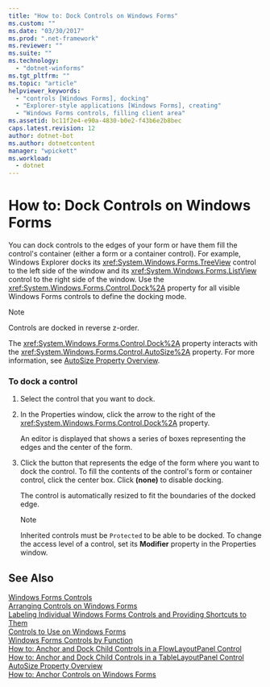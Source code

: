 ```yaml
---
title: "How to: Dock Controls on Windows Forms"
ms.custom: ""
ms.date: "03/30/2017"
ms.prod: ".net-framework"
ms.reviewer: ""
ms.suite: ""
ms.technology: 
  - "dotnet-winforms"
ms.tgt_pltfrm: ""
ms.topic: "article"
helpviewer_keywords: 
  - "controls [Windows Forms], docking"
  - "Explorer-style applications [Windows Forms], creating"
  - "Windows Forms controls, filling client area"
ms.assetid: bc11f2e4-e90a-4830-b0e2-f43b6e2b8bec
caps.latest.revision: 12
author: dotnet-bot
ms.author: dotnetcontent
manager: "wpickett"
ms.workload: 
  - dotnet
---
```

# How to: Dock Controls on Windows Forms
You can dock controls to the edges of your form or have them fill the control's container (either a form or a container control). For example, Windows Explorer docks its <xref:System.Windows.Forms.TreeView> control to the left side of the window and its <xref:System.Windows.Forms.ListView> control to the right side of the window. Use the <xref:System.Windows.Forms.Control.Dock%2A> property for all visible Windows Forms controls to define the docking mode.  
  
> [!NOTE]
>  Controls are docked in reverse z-order.  
  
 The <xref:System.Windows.Forms.Control.Dock%2A> property interacts with the <xref:System.Windows.Forms.Control.AutoSize%2A> property. For more information, see [AutoSize Property Overview](../../../../docs/framework/winforms/controls/autosize-property-overview.md).  
  
### To dock a control  
  
1.  Select the control that you want to dock.  
  
2.  In the Properties window, click the arrow to the right of the <xref:System.Windows.Forms.Control.Dock%2A> property.  
  
     An editor is displayed that shows a series of boxes representing the edges and the center of the form.  
  
3.  Click the button that represents the edge of the form where you want to dock the control. To fill the contents of the control's form or container control, click the center box. Click **(none)** to disable docking.  
  
     The control is automatically resized to fit the boundaries of the docked edge.  
  
    > [!NOTE]
    >  Inherited controls must be `Protected` to be able to be docked. To change the access level of a control, set its **Modifier** property in the Properties window.  
  
## See Also  
 [Windows Forms Controls](../../../../docs/framework/winforms/controls/index.md)  
 [Arranging Controls on Windows Forms](../../../../docs/framework/winforms/controls/arranging-controls-on-windows-forms.md)  
 [Labeling Individual Windows Forms Controls and Providing Shortcuts to Them](../../../../docs/framework/winforms/controls/labeling-individual-windows-forms-controls-and-providing-shortcuts-to-them.md)  
 [Controls to Use on Windows Forms](../../../../docs/framework/winforms/controls/controls-to-use-on-windows-forms.md)  
 [Windows Forms Controls by Function](../../../../docs/framework/winforms/controls/windows-forms-controls-by-function.md)  
 [How to: Anchor and Dock Child Controls in a FlowLayoutPanel Control](../../../../docs/framework/winforms/controls/how-to-anchor-and-dock-child-controls-in-a-flowlayoutpanel-control.md)  
 [How to: Anchor and Dock Child Controls in a TableLayoutPanel Control](../../../../docs/framework/winforms/controls/how-to-anchor-and-dock-child-controls-in-a-tablelayoutpanel-control.md)  
 [AutoSize Property Overview](../../../../docs/framework/winforms/controls/autosize-property-overview.md)  
 [How to: Anchor Controls on Windows Forms](../../../../docs/framework/winforms/controls/how-to-anchor-controls-on-windows-forms.md)
